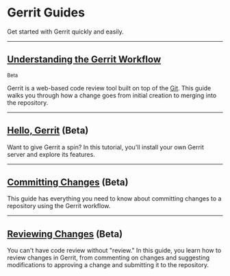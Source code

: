 # Gerrit Guides

Get started with Gerrit quickly and easily.


<hr/>

## [Understanding the Gerrit Workflow](intro-gerrit-walkthrough.md)
<sup>Beta</sup>

Gerrit is a web-based code review tool built on top of the
[Git](https://git-scm.com/). This guide walks you through how a change goes from
initial creation to merging into the repository.

<hr/>

## [Hello, Gerrit](hello-gerrit.md) (**Beta**)

Want to give Gerrit a spin? In this tutorial, you'll install your own Gerrit
server and explore its features.

<hr/>

## [Committing Changes](committing-changes.md) (**Beta**)

This guide has everything you need to know about committing changes to a
repository using the Gerrit workflow.

<hr/>

## [Reviewing Changes](intro-reviewer.md) (**Beta**)

You can't have code review without "review." In this guide, you learn how to
review changes in Gerrit, from commenting on changes and suggesting
modifications to approving a change and submitting it to the repository.
